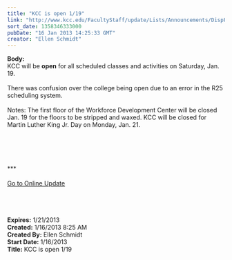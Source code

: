 ```yaml
---
title: "KCC is open 1/19"
link: "http://www.kcc.edu/FacultyStaff/update/Lists/Announcements/DispForm.aspx?ID=959"
sort_date: 1358346333000
pubDate: "16 Jan 2013 14:25:33 GMT"
creator: "Ellen Schmidt"
---
```


<div><b>Body:</b> <div class="ExternalClass9F04331693564087A518F399430A2F60">
<div>KCC will be <strong>open</strong> for all scheduled classes and activities on Saturday, Jan. 19.</div>
<div> </div>
<div>There was confusion over the college being open due to an error in the R25 scheduling system.</div>
<div> </div>
<div>Notes: The first floor of the Workforce Development Center will be closed Jan. 19 for the floors to be stripped and waxed. KCC will be closed for Martin Luther King Jr. Day on Monday, Jan. 21.</div>
<div> </div>
<div> </div>
<div>
<div>
<div> </div>
<div> </div>
<div> </div>
<div>
<div>***</div>
<div> </div>
<div><a href="/FacultyStaff/update/Pages/dailyupdate.aspx">Go to Online Update</a></div>
<div> </div></div></div></div>
<div> </div>
<div> </div>
<div> </div></div></div>
<div><b>Expires:</b> 1/21/2013</div>
<div><b>Created:</b> 1/16/2013 8:25 AM</div>
<div><b>Created By:</b> Ellen Schmidt</div>
<div><b>Start Date:</b> 1/16/2013</div>
<div><b>Title:</b> KCC is open 1/19</div>
